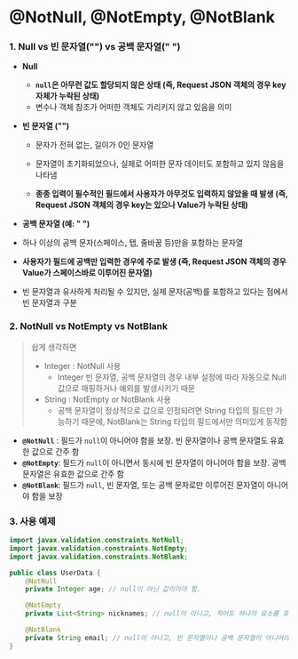# @NotNull, @NotEmpty, @NotBlank

### 1. Null vs 빈 문자열("") vs 공백 문자열(" ")

- **Null**
  - **`null`은 아무런 값도 할당되지 않은 상태 (즉, Request JSON 객체의 경우 key 자체가 누락된 상태)**
  - 변수나 객체 참조가 어떠한 객체도 가리키지 않고 있음을 의미


- **빈 문자열 ("")**

  - 문자가 전혀 없는, 길이가 0인 문자열

  - 문자열이 초기화되었으나, 실제로 어떠한 문자 데이터도 포함하고 있지 않음을 나타냄
  - **종종 입력이 필수적인 필드에서 사용자가 아무것도 입력하지 않았을 때 발생 (즉, Request JSON 객체의 경우 key는 있으나 Value가 누락된 상태)**


- **공백 문자열 (예: "   ")**

- 하나 이상의 공백 문자(스페이스, 탭, 줄바꿈 등)만을 포함하는 문자열
- **사용자가 필드에 공백만 입력한 경우에 주로 발생 (즉, Request JSON 객체의 경우 Value가 스페이스바로 이루어진 문자열)**
- 빈 문자열과 유사하게 처리될 수 있지만, 실제 문자(공백)를 포함하고 있다는 점에서 빈 문자열과 구분



### 2. NotNull vs NotEmpty vs NotBlank

> 쉽게 생각하면
>
> - Integer : NotNull 사용
>   - Integer 빈 문자열, 공백 문자열의 경우 내부 설정에 따라 자동으로 Null 값으로 매핑하거나 예외를 발생시키기 때문
> - String : NotEmpty or NotBlank 사용 
>   - 공백 문자열이 정상적으로 값으로 인정되려면 String 타입의 필드만 가능하기 때문에, NotBlank는 String 타입의 필드에서만 의미있게 동작함 

- **`@NotNull`** : 필드가 `null`이 아니어야 함을 보장. 빈 문자열이나 공백 문자열도 유효한 값으로 간주 함
- **`@NotEmpty`**: 필드가 `null`이 아니면서 동시에 빈 문자열이 아니어야 함을 보장. 공백 문자열은 유효한 값으로 간주 함
- **`@NotBlank`**: 필드가 `null`, 빈 문자열, 또는 공백 문자로만 이루어진 문자열이 아니어야 함을 보장



### 3. 사용 예제
```java
import javax.validation.constraints.NotNull;
import javax.validation.constraints.NotEmpty;
import javax.validation.constraints.NotBlank;

public class UserData {
    @NotNull
    private Integer age; // null이 아닌 값이어야 함.

    @NotEmpty
    private List<String> nicknames; // null이 아니고, 적어도 하나의 요소를 포함해야 함.

    @NotBlank
    private String email; // null이 아니고, 빈 문자열이나 공백 문자열이 아니어야 함.
}
```
